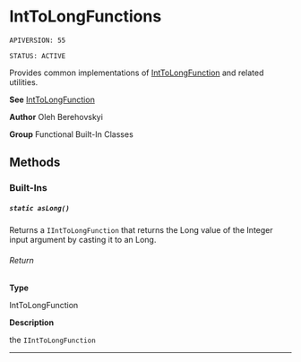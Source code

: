 # IntToLongFunctions

`APIVERSION: 55`

`STATUS: ACTIVE`

Provides common implementations of [IntToLongFunction](/docs/Functional-Abstract-Classes/IntToLongFunction.md) and related utilities.


**See** [IntToLongFunction](/docs/Functional-Abstract-Classes/IntToLongFunction.md)


**Author** Oleh Berehovskyi


**Group** Functional Built-In Classes

## Methods
### Built-Ins
##### `static asLong()`

Returns a `IIntToLongFunction` that returns the Long value of the Integer input argument by casting it to an Long.

###### Return

**Type**

IntToLongFunction

**Description**

the `IIntToLongFunction`

---
